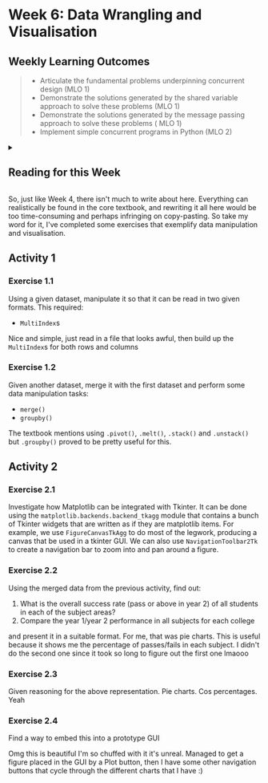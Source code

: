 # Week 6: Data Wrangling and Visualisation

## Weekly Learning Outcomes

> - Articulate the fundamental problems underpinning concurrent design  (MLO 1)
> - Demonstrate the solutions generated by the shared variable approach to solve these problems (MLO 1)
> - Demonstrate the solutions generated by the message passing approach to solve these problems ( MLO 1)
> - Implement simple concurrent programs in Python (MLO 2)

<details><summary><h2>Reading for this Week</h2></summary>

### Lesson 1

Core text : Section 8.1, 8.2 and 8.3

### Lesson 2

Core text : Chapter 9

### Lesson 3

Core text : Chapter 10

### Lesson 4

Core text : Chapter 11
</details>

So, just like Week 4, there isn't much to write about here. Everything can realistically be found in the core textbook, and rewriting it all here would be too time-consuming and perhaps infringing on copy-pasting. So take my word for it, I've completed some exercises that exemplify data manipulation and visualisation.

## Activity 1

### Exercise 1.1

Using a given dataset, manipulate it so that it can be read in two given formats. This required:

- `MultiIndex`s

Nice and simple, just read in a file that looks awful, then build up the `MultiIndex`s for both rows and columns

### Exercise 1.2

Given another dataset, merge it with the first dataset and perform some data manipulation tasks:

- `merge()`
- `groupby()`

The textbook mentions using `.pivot()`, `.melt()`, `.stack()` and `.unstack()` but `.groupby()` proved to be pretty useful for this.

## Activity 2

### Exercise 2.1

Investigate how Matplotlib can be integrated with Tkinter. It can be done using the `matplotlib.backends.backend_tkagg` module that contains a bunch of Tkinter widgets that are written as if they are matplotlib items. For example, we use `FigureCanvasTkAgg` to do most of the legwork, producing a canvas that be used in a tkinter GUI. We can also use `NavigationToolbar2Tk` to create a navigation bar to zoom into and pan around a figure.

### Exercise 2.2

Using the merged data from the previous activity, find out:

1. What is the overall success rate (pass or above in year 2) of all students in each of the subject areas?
2. Compare the year 1/year 2 performance in all subjects for each college

and present it in a suitable format. For me, that was pie charts. This is useful because it shows me the percentage of passes/fails in each subject. I didn't do the second one since it took so long to figure out the first one lmaooo

### Exercise 2.3

Given reasoning for the above representation. Pie charts. Cos percentages. Yeah

### Exercise 2.4

Find a way to embed this into a prototype GUI

Omg this is beautiful I'm so chuffed with it it's unreal. Managed to get a figure placed in the GUI by a Plot button, then I have some other navigation buttons that cycle through the different charts that I have :)

